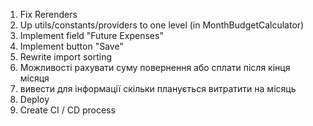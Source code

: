 1. Fix Rerenders
2. Up utils/constants/providers to one level (in MonthBudgetCalculator)
3. Implement field "Future Expenses"
4. Implement button "Save"
5. Rewrite import sorting
6. Можливості рахувати суму повернення або сплати після кінця місяця
7. вивести для інформації скільки планується витратити на місяць
8. Deploy
9. Create CI / CD process
